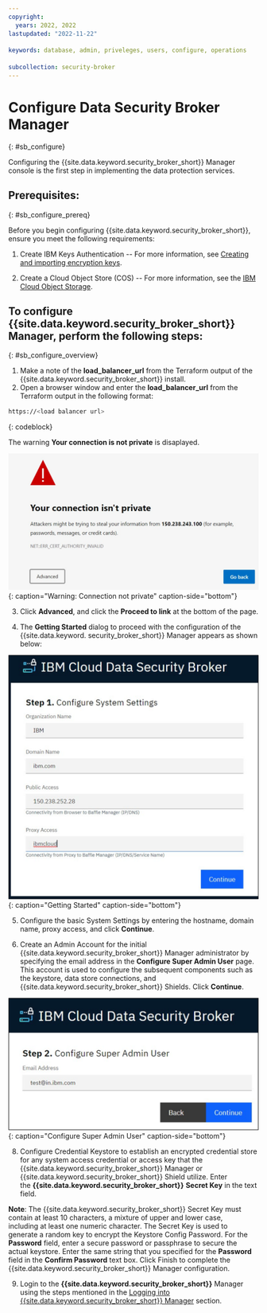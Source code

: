 ```yaml
---
copyright:
  years: 2022, 2022
lastupdated: "2022-11-22"

keywords: database, admin, priveleges, users, configure, operations

subcollection: security-broker
---
```


# Configure Data Security Broker Manager
{: #sb_configure}

Configuring the {{site.data.keyword.security_broker_short}} Manager console is the first step
in implementing the data protection services.

## **Prerequisites:**
{: #sb_configure_prereq}

Before you begin configuring {{site.data.keyword.security_broker_short}}, ensure you meet the
following requirements:

1.  Create IBM Keys Authentication -- For more information, see
    [Creating and importing encryption
    keys](https://cloud.ibm.com/docs/key-protect?topic=key-protect-tutorial-import-keys).

2.  Create a Cloud Object Store (COS) -- For more information, see
    the [IBM Cloud Object
    Storage](https://www.ibm.com/cloud/object-storage).

## To configure {{site.data.keyword.security_broker_short}} Manager, perform the following steps:
{: #sb_configure_overview}

1.  Make a note of the **load_balancer_url** from the Terraform output of the {{site.data.keyword.security_broker_short}} install.
2.  Open a browser window and enter the **load_balancer_url** from the Terraform output in the following format:

```sh
https://<load balancer url>
```
{: codeblock}    

The warning **Your connection is not private** is disaplayed.

![Warning: Connection not private](../images/warning.svg){: caption="Warning: Connection not private" caption-side="bottom"}

3.  Click **Advanced**, and click the **Proceed to link** at the bottom of the page.

4.  The **Getting Started** dialog to proceed with the configuration of the {{site.data.keyword.        security_broker_short}} Manager appears as shown below:

![Getting Started](../images/getting_started.svg){: caption="Getting Started" caption-side="bottom"}

5.  Configure the basic System Settings by entering the hostname, domain name, proxy access, and click **Continue**.

6.  Create an Admin Account for the initial {{site.data.keyword.security_broker_short}} Manager administrator by specifying the email address in the **Configure Super Admin User** page. This account is   used to configure the subsequent components such as the keystore, data store connections,
and {{site.data.keyword.security_broker_short}} Shields. Click **Continue**.

![Configure Super Admin User](../images/superadmin.svg){: caption="Configure Super Admin User" caption-side="bottom"}

8.  Configure Credential Keystore to establish an encrypted credential store for any system access credential or access key that the {{site.data.keyword.security_broker_short}} Manager or {{site.data.keyword.security_broker_short}} Shield utilize. Enter the **{{site.data.keyword.security_broker_short}}** **Secret Key** in the text field. 

**Note**: The {{site.data.keyword.security_broker_short}} Secret Key must contain at least 10 characters, a mixture of upper and lower case, including at least one numeric character. The Secret Key is used to generate a random key to encrypt the Keystore Config Password. For the **Password** field, enter a secure
password or passphrase to secure the actual keystore. Enter the same string that you specified for the **Password** field in the **Confirm Password** text box. Click Finish to complete the {{site.data.keyword.security_broker_short}} Manager configuration.

9. Login to the **{{site.data.keyword.security_broker_short}}** Manager using the steps mentioned in the [Logging into {{site.data.keyword.security_broker_short}} Manager](/docs/security-broker?topic=security-broker-sb_login) section.
